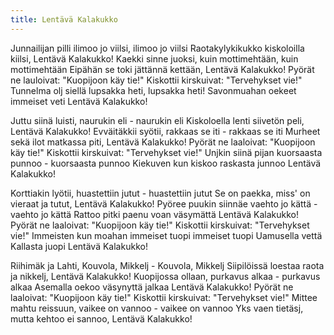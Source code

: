 ```yaml
---
title: Lentävä Kalakukko
---
```

Junnailijan pilli ilimoo 
jo viilsi, ilimoo jo viilsi
Raotakylykikukko kiskoloilla 
kiilsi, Lentävä Kalakukko!
Kaekki sinne juoksi, 
kuin mottimehtään, kuin mottimehtään
Eipähän se toki jättännä 
kettään, Lentävä Kalakukko!
Pyörät ne lauloivat: "Kuopijoon käy tie!"
Kiskottii kirskuivat: "Tervehykset vie!"
Tunnelma olj siellä lupsakka 
heti, lupsakka heti!
Savonmuahan oekeet immeiset 
veti Lentävä Kalakukko!

Juttu siinä luisti, 
naurukin eli - naurukin eli
Kiskoloella lenti siivetön 
peli, Lentävä Kalakukko!
Evväitäkkii syötii, rakkaas 
se iti - rakkaas se iti
Murheet sekä ilot matkassa 
piti, Lentävä Kalakukko!
Pyörät ne laaloivat: "Kuopijoon käy tie!"
Kiskottii kirskuivat: "Tervehykset vie!"
Unjkin siinä pijan kuorsaasta 
punnoo - kuorsaasta punnoo
Kiekuven kun kiskoo raskasta 
junnoo Lentävä Kalakukko!

Korttiakin lyötii, huastettiin 
jutut - huastettiin jutut
Se on paekka, miss' on vieraat 
ja tutut, Lentävä Kalakukko!
Pyöree puukin siinnäe vaehto 
jo kättä - vaehto jo kättä
Rattoo pitki paenu voan väsymättä 
Lentävä Kalakukko!
Pyörät ne laaloivat: "Kuopijoon käy tie!"
Kiskottii kirskuivat: "Tervehykset vie!"
Immeisten kun moahan immeiset tuopi 
immeiset tuopi
Uamusella vettä Kallasta juopi 
Lentävä Kalakukko!

Riihimäk ja Lahti, Kouvola, 
Mikkelj - Kouvola, Mikkelj
Siipilöissä loestaa raota ja 
nikkelj, Lentävä Kalakukko!
Kuopijossa ollaan, purkavus 
alkaa - purkavus alkaa
Asemalla oekoo väsynyttä jalkaa 
Lentävä Kalakukko!
Pyörät ne laaloivat: "Kuopijoon käy tie!"
Kiskottii kirskuivat: "Tervehykset vie!"
Mittee mahtu reissuun, vaikee 
on vannoo - vaikee on vannoo
Yks vaen tietäsj, mutta kehtoo 
ei sannoo, Lentävä Kalakukko!